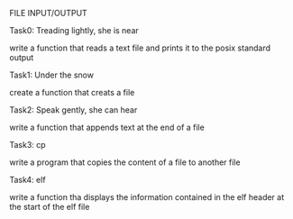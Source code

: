 FILE INPUT/OUTPUT

Task0: Treading lightly, she is near

write a function that reads a text file and prints it to the posix standard output

Task1: Under the snow

create a function that creats a file

Task2: Speak gently, she can hear

write a function that appends text at the end of a file

Task3: cp

write a program that copies the content of a file to another file

Task4: elf

write a function tha displays the information contained in the elf header at the start of the elf file
